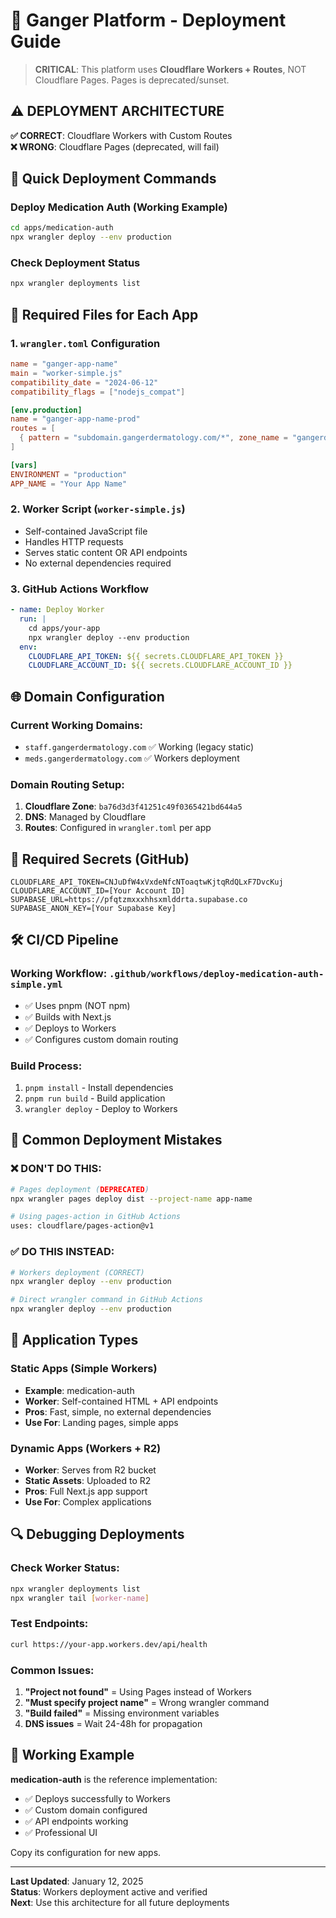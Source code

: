 # 🚀 Ganger Platform - Deployment Guide

> **CRITICAL**: This platform uses **Cloudflare Workers + Routes**, NOT Cloudflare Pages. Pages is deprecated/sunset.

## ⚠️ DEPLOYMENT ARCHITECTURE

**✅ CORRECT**: Cloudflare Workers with Custom Routes  
**❌ WRONG**: Cloudflare Pages (deprecated, will fail)

## 🔧 Quick Deployment Commands

### Deploy Medication Auth (Working Example)
```bash
cd apps/medication-auth
npx wrangler deploy --env production
```

### Check Deployment Status
```bash
npx wrangler deployments list
```

## 📁 Required Files for Each App

### 1. `wrangler.toml` Configuration
```toml
name = "ganger-app-name"
main = "worker-simple.js"
compatibility_date = "2024-06-12"
compatibility_flags = ["nodejs_compat"]

[env.production]
name = "ganger-app-name-prod"
routes = [
  { pattern = "subdomain.gangerdermatology.com/*", zone_name = "gangerdermatology.com" }
]

[vars]
ENVIRONMENT = "production"
APP_NAME = "Your App Name"
```

### 2. Worker Script (`worker-simple.js`)
- Self-contained JavaScript file
- Handles HTTP requests
- Serves static content OR API endpoints
- No external dependencies required

### 3. GitHub Actions Workflow
```yaml
- name: Deploy Worker
  run: |
    cd apps/your-app
    npx wrangler deploy --env production
  env:
    CLOUDFLARE_API_TOKEN: ${{ secrets.CLOUDFLARE_API_TOKEN }}
    CLOUDFLARE_ACCOUNT_ID: ${{ secrets.CLOUDFLARE_ACCOUNT_ID }}
```

## 🌐 Domain Configuration

### Current Working Domains:
- `staff.gangerdermatology.com` ✅ Working (legacy static)
- `meds.gangerdermatology.com` ✅ Workers deployment

### Domain Routing Setup:
1. **Cloudflare Zone**: `ba76d3d3f41251c49f0365421bd644a5` 
2. **DNS**: Managed by Cloudflare
3. **Routes**: Configured in `wrangler.toml` per app

## 🔑 Required Secrets (GitHub)

```
CLOUDFLARE_API_TOKEN=CNJuDfW4xVxdeNfcNToaqtwKjtqRdQLxF7DvcKuj
CLOUDFLARE_ACCOUNT_ID=[Your Account ID]
SUPABASE_URL=https://pfqtzmxxxhhsxmlddrta.supabase.co
SUPABASE_ANON_KEY=[Your Supabase Key]
```

## 🛠️ CI/CD Pipeline

### Working Workflow: `.github/workflows/deploy-medication-auth-simple.yml`
- ✅ Uses pnpm (NOT npm)
- ✅ Builds with Next.js
- ✅ Deploys to Workers
- ✅ Configures custom domain routing

### Build Process:
1. `pnpm install` - Install dependencies
2. `pnpm run build` - Build application
3. `wrangler deploy` - Deploy to Workers

## 🚨 Common Deployment Mistakes

### ❌ DON'T DO THIS:
```bash
# Pages deployment (DEPRECATED)
npx wrangler pages deploy dist --project-name app-name

# Using pages-action in GitHub Actions
uses: cloudflare/pages-action@v1
```

### ✅ DO THIS INSTEAD:
```bash
# Workers deployment (CORRECT)
npx wrangler deploy --env production

# Direct wrangler command in GitHub Actions
npx wrangler deploy --env production
```

## 📱 Application Types

### Static Apps (Simple Workers)
- **Example**: medication-auth
- **Worker**: Self-contained HTML + API endpoints
- **Pros**: Fast, simple, no external dependencies
- **Use For**: Landing pages, simple apps

### Dynamic Apps (Workers + R2)
- **Worker**: Serves from R2 bucket
- **Static Assets**: Uploaded to R2
- **Pros**: Full Next.js app support
- **Use For**: Complex applications

## 🔍 Debugging Deployments

### Check Worker Status:
```bash
npx wrangler deployments list
npx wrangler tail [worker-name]
```

### Test Endpoints:
```bash
curl https://your-app.workers.dev/api/health
```

### Common Issues:
1. **"Project not found"** = Using Pages instead of Workers
2. **"Must specify project name"** = Wrong wrangler command
3. **"Build failed"** = Missing environment variables
4. **DNS issues** = Wait 24-48h for propagation

## 🎯 Working Example

**medication-auth** is the reference implementation:
- ✅ Deploys successfully to Workers
- ✅ Custom domain configured
- ✅ API endpoints working
- ✅ Professional UI

Copy its configuration for new apps.

---

**Last Updated**: January 12, 2025  
**Status**: Workers deployment active and verified  
**Next**: Use this architecture for all future deployments